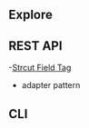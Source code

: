 ## Explore

## REST API

-[Strcut Field Tag](https://www.digitalocean.com/community/tutorials/how-to-use-struct-tags-in-go)

- adapter pattern

## CLI

